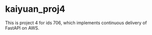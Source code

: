 # kaiyuan_proj4
This is project 4 for ids 706, which implements continuous delivery of FastAPI on AWS.
